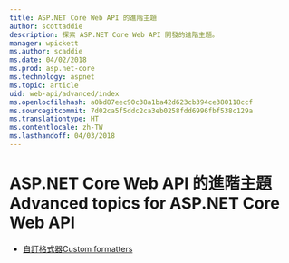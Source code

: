 ```yaml
---
title: ASP.NET Core Web API 的進階主題
author: scottaddie
description: 探索 ASP.NET Core Web API 開發的進階主題。
manager: wpickett
ms.author: scaddie
ms.date: 04/02/2018
ms.prod: asp.net-core
ms.technology: aspnet
ms.topic: article
uid: web-api/advanced/index
ms.openlocfilehash: a0bd87eec90c38a1ba42d623cb394ce380118ccf
ms.sourcegitcommit: 7d02ca5f5ddc2ca3eb0258fdd6996fbf538c129a
ms.translationtype: HT
ms.contentlocale: zh-TW
ms.lasthandoff: 04/03/2018
---
```

# <a name="advanced-topics-for-aspnet-core-web-api"></a><span data-ttu-id="772c5-103">ASP.NET Core Web API 的進階主題</span><span class="sxs-lookup"><span data-stu-id="772c5-103">Advanced topics for ASP.NET Core Web API</span></span>

* [<span data-ttu-id="772c5-104">自訂格式器</span><span class="sxs-lookup"><span data-stu-id="772c5-104">Custom formatters</span></span>](xref:web-api/advanced/custom-formatters)